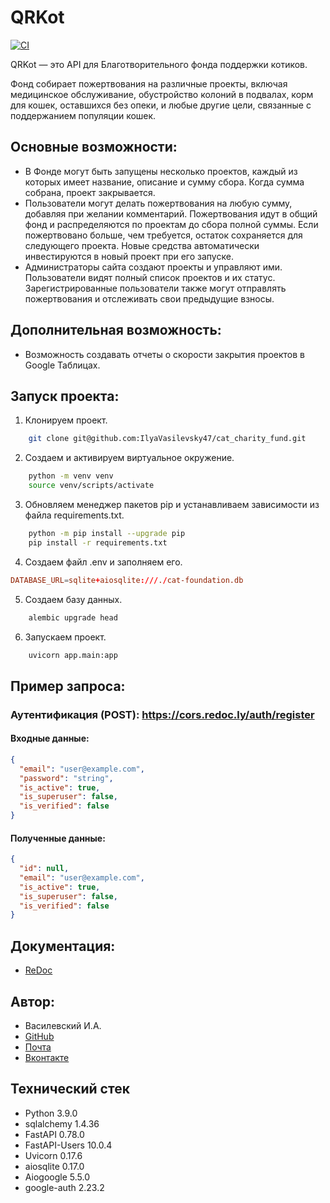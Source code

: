 # QRKot

[![CI](https://github.com/IlyaVasilevsky47/QRkot_spreadsheets/actions/workflows/main.yml/badge.svg?branch=main)](https://github.com/IlyaVasilevsky47/QRkot_spreadsheets/actions/workflows/main.yml)

QRKot — это API для Благотворительного фонда поддержки котиков.

Фонд собирает пожертвования на различные проекты, включая медицинское обслуживание, обустройство колоний в подвалах, корм для кошек, оставшихся без опеки, и любые другие цели, связанные с поддержанием популяции кошек.

## Основные возможности:
- В Фонде могут быть запущены несколько проектов, каждый из которых имеет название, описание и сумму сбора. Когда сумма собрана, проект закрывается.
- Пользователи могут делать пожертвования на любую сумму, добавляя при желании комментарий. Пожертвования идут в общий фонд и распределяются по проектам до сбора полной суммы. Если пожертвовано больше, чем требуется, остаток сохраняется для следующего проекта. Новые средства автоматически инвестируются в новый проект при его запуске.
- Администраторы сайта создают проекты и управляют ими. Пользователи видят полный список проектов и их статус. Зарегистрированные пользователи также могут отправлять пожертвования и отслеживать свои предыдущие взносы.

## Дополнительная возможность:
- Возможность создавать отчеты о скорости закрытия проектов в Google Таблицах.

## Запуск проекта:
1. Клонируем проект.
```bash
    git clone git@github.com:IlyaVasilevsky47/cat_charity_fund.git
```
2. Создаем и активируем виртуальное окружение.
```bash
    python -m venv venv
    source venv/scripts/activate
```
3. Обновляем менеджер пакетов pip и устанавливаем зависимости из файла requirements.txt.
```bash
    python -m pip install --upgrade pip
    pip install -r requirements.txt
```
4. Создаем файл .env и заполняем его.
```conf
DATABASE_URL=sqlite+aiosqlite:///./cat-foundation.db
```
5. Создаем базу данных. 
```bash
    alembic upgrade head
```
6. Запускаем проект.
```bash
    uvicorn app.main:app
```

## Пример запроса:
### Аутентификация (POST): https://cors.redoc.ly/auth/register
#### Входные данные:
```json
{
  "email": "user@example.com",
  "password": "string",
  "is_active": true,
  "is_superuser": false,
  "is_verified": false
}
```
#### Полученные данные:
```json
{
  "id": null,
  "email": "user@example.com",
  "is_active": true,
  "is_superuser": false,
  "is_verified": false
}
```

## Документация:
- [ReDoc](https://redocly.github.io/redoc/?url=https://code.s3.yandex.net/Python-dev/openapi.json)

## Автор:
- Василевский И.А.
- [GitHub](https://github.com/IlyaVasilevsky47)
- [Почта](vasilevskijila047@gmail.com)
- [Вконтакте](https://vk.com/ilya.vasilevskiy47)

## Технический стек
- Python 3.9.0
- sqlalchemy 1.4.36
- FastAPI 0.78.0
- FastAPI-Users 10.0.4
- Uvicorn 0.17.6
- aiosqlite 0.17.0
- Aiogoogle 5.5.0
- google-auth 2.23.2
